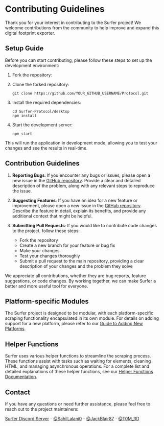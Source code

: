# Contributing Guidelines

Thank you for your interest in contributing to the Surfer project! We welcome contributions from the community to help improve and expand this digital footprint exporter.

## Setup Guide

Before you can start contributing, please follow these steps to set up the development environment:

1. Fork the repository:

2. Clone the forked repository:
   ```
   git clone https://github.com/YOUR_GITHUB_USERNAME/Protocol.git
   ```

2. Install the required dependencies:
   ```
   cd Surfer-Protocol/desktop
   npm install
   ```

3. Start the development server:
   ```
   npm start
   ```

This will run the application in development mode, allowing you to test your changes and see the results in real-time.

## Contribution Guidelines

1. **Reporting Bugs**: If you encounter any bugs or issues, please open a new issue in the [GitHub repository](https://github.com/Surfer-Org/Protocol/issues/new?labels=bug&template=bug-report---.md). Provide a clear and detailed description of the problem, along with any relevant steps to reproduce the issue.

2. **Suggesting Features**: If you have an idea for a new feature or improvement, please open a new issue in the [GitHub repository](https://github.com/Surfer-Org/Protocol/issues/new?labels=enhancement&template=feature-request---.md). Describe the feature in detail, explain its benefits, and provide any additional context that might be helpful.

3. **Submitting Pull Requests**: If you would like to contribute code changes to the project, follow these steps:
   - Fork the repository
   - Create a new branch for your feature or bug fix
   - Make your changes
   - Test your changes thoroughly
   - Submit a pull request to the main repository, providing a clear description of your changes and the problem they solve

We appreciate all contributions, whether they are bug reports, feature suggestions, or code changes. By working together, we can make Surfer a better and more useful tool for everyone.

## Platform-specific Modules

The Surfer project is designed to be modular, with each platform-specific scraping functionality encapsulated in its own module. For details on adding support for a new platform, please refer to our [Guide to Adding New Platforms](ADD_PLATFORMS.md).

## Helper Functions

Surfer uses various helper functions to streamline the scraping process. These functions assist with tasks such as waiting for elements, cleaning HTML, and managing asynchronous operations. For a complete list and detailed explanations of these helper functions, see our [Helper Functions Documentation](./docs/HELPER_FUNCTIONS.md).

## Contact

If you have any questions or need further assistance, please feel free to reach out to the project maintainers:

[Surfer Discord Server](https://discord.gg/Tjg7pjcFNP) - [@SahilLalani0](https://x.com/SahilLalani0) - [@JackBlair87](https://x.com/JackBlair87) - [@T0M_3D](https://x.com/T0M_3D)